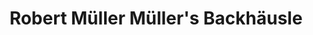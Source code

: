 ---
title: "Robert Müller Müller's Backhäusle"
url: /hof/robert-mueller-muellers-backhaeusle/
shop: Bäckerei
---